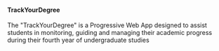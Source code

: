 #### TrackYourDegree

The "TrackYourDegree" is a Progressive Web App designed to assist 
students in monitoring, guiding and managing their academic progress 
during their fourth year of undergraduate studies
